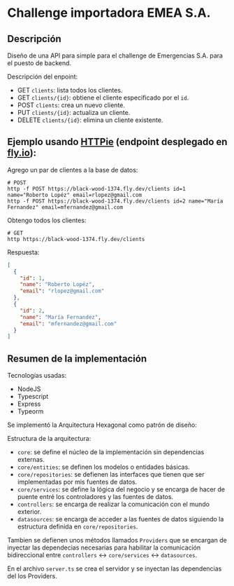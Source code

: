 # Challenge importadora EMEA S.A.

## Descripción

Diseño de una API para simple para el challenge de Emergencias S.A. para el puesto de backend.

Descripción del enpoint:

- GET `clients`: lista todos los clientes.
- GET `clients/{id}`: obtiene el cliente especificado por el `id`.
- POST `clients`: crea un nuevo cliente.
- PUT `clients/{id}`: actualiza un cliente.
- DELETE `clients/{id}`: elimina un cliente existente.

## Ejemplo usando [HTTPie](https://httpie.io/) (endpoint desplegado en [fly.io](https://fly.io)):

Agrego un par de clientes a la base de datos:

```
# POST
http -f POST https://black-wood-1374.fly.dev/clients id=1 name="Roberto Lopéz" email=rlopez@gmail.com
http -f POST https://black-wood-1374.fly.dev/clients id=2 name="María Fernandez" email=mfernandez@gmail.com
```

Obtengo todos los clientes:

```
# GET
http https://black-wood-1374.fly.dev/clients
```

Respuesta:

```json
[
  {
    "id": 1,
    "name": "Roberto Lopéz",
    "email": "rlopez@gmail.com"
  },
  {
    "id": 2,
    "name": "María Fernandez",
    "email": "mfernandez@gmail.com"
  }
]
```

## Resumen de la implementación

Tecnologías usadas:

- NodeJS
- Typescript
- Express
- Typeorm

Se implementó la Arquitectura Hexagonal como patrón de diseño:

Estructura de la arquitectura:

- `core`: se define el núcleo de la implementación sin dependencias externas.
- `core/entities`: se definen los modelos o entidades básicas.
- `core/repositories`: se defienen las interfaces que tienen que ser implementadas por mis fuentes de datos.
- `core/services`: se define la lógica del negocio y se encarga de hacer de puente entré los controladores y las fuentes de datos.
- `controllers`: se encarga de realizar la comunicación con el mundo exterior.
- `datasources`: se encarga de acceder a las fuentes de datos siguiendo la estructura definida en `core/repositories`.

Tambien se defienen unos métodos llamados `Providers` que se encargan de inyectar las dependecias necesarias para habilitar la comunicación bidireccional entre `controllers` <-> `core/services` <-> `datasources`.

En el archivo `server.ts` se crea el servidor y se inyectan las dependencias del los Providers.
